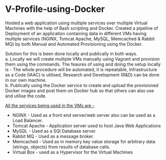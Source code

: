 # **V-Profile-using-Docker**
Hosted a web application using multiple services over multiple Virtual Machines with the help of Bash scripting and Docker.
Created a pipeline of Deployment of an application containing data in different VMs having multiple services (NGINX, Tomcat Apache, MySQL, Memcached & Rabbit MQ) by both Manual and Automated Provisioning using the Docker.

Solution for this is been done locally and publically in both ways.<br>
a. Locally we will create multiple VMs manually using Vagrant and provision them using the commands.
The feaures of using and doing the setup locally is - The whole procedure will be automated, it is repeatable, Infrastructure as a Code (IAAC) is utilised, Research and Development (R&D) can be done in our own machine.<br>
b. Publically using the Docker service to create and upload the provisioned Docker images and post them on Docker hub so that others can also use and utilise the code.

<U>All the services being used in the VMs are - </U> <br>
<ul>
<li>NGINX - Used as a front end server/web server also can be used as a Load Balancer.<br>
<li>Tomcat Apache - Application server used to host Java Web Applications<br>
<li>MySQL - Used as a SQl Database server.<br>
<li>Rabbit MQ - Used as a message broker.<br>
<li>Memcached - Used as in memory key value storage for arbitrary data (strings, objects) from results of database calls.
<li>Virtual Box - used as a Hypervisor for the Virtual Machines</li>
